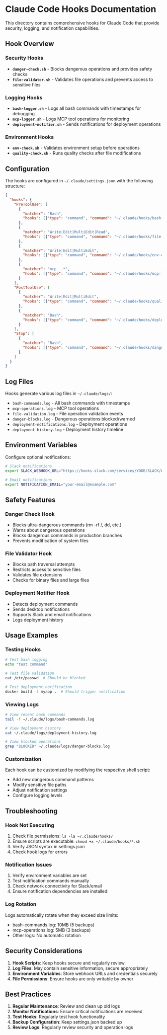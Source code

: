 # Claude Code Hooks Documentation

This directory contains comprehensive hooks for Claude Code that provide security, logging, and notification capabilities.

## Hook Overview

### Security Hooks
- **`danger-check.sh`** - Blocks dangerous operations and provides safety checks
- **`file-validator.sh`** - Validates file operations and prevents access to sensitive files

### Logging Hooks
- **`bash-logger.sh`** - Logs all bash commands with timestamps for debugging
- **`mcp-logger.sh`** - Logs MCP tool operations for monitoring
- **`deployment-notifier.sh`** - Sends notifications for deployment operations

### Environment Hooks
- **`env-check.sh`** - Validates environment setup before operations
- **`quality-check.sh`** - Runs quality checks after file modifications

## Configuration

The hooks are configured in `~/.claude/settings.json` with the following structure:

```json
{
  "hooks": {
    "PreToolUse": [
      {
        "matcher": "Bash",
        "hooks": [{"type": "command", "command": "~/.claude/hooks/bash-logger.sh"}]
      },
      {
        "matcher": "Write|Edit|MultiEdit|Read",
        "hooks": [{"type": "command", "command": "~/.claude/hooks/file-validator.sh"}]
      },
      {
        "matcher": "Write|Edit|MultiEdit",
        "hooks": [{"type": "command", "command": "~/.claude/hooks/env-check.sh"}]
      },
      {
        "matcher": "mcp__.*",
        "hooks": [{"type": "command", "command": "~/.claude/hooks/mcp-logger.sh"}]
      }
    ],
    "PostToolUse": [
      {
        "matcher": "Write|Edit|MultiEdit",
        "hooks": [{"type": "command", "command": "~/.claude/hooks/quality-check.sh"}]
      },
      {
        "matcher": "Bash",
        "hooks": [{"type": "command", "command": "~/.claude/hooks/deployment-notifier.sh"}]
      }
    ],
    "Stop": [
      {
        "matcher": "Bash",
        "hooks": [{"type": "command", "command": "~/.claude/hooks/danger-check.sh"}]
      }
    ]
  }
}
```

## Log Files

Hooks generate various log files in `~/.claude/logs/`:

- `bash-commands.log` - All bash commands with timestamps
- `mcp-operations.log` - MCP tool operations
- `file-validation.log` - File operation validation events
- `danger-blocks.log` - Dangerous operations blocked/warned
- `deployment-notifications.log` - Deployment operations
- `deployment-history.log` - Deployment history timeline

## Environment Variables

Configure optional notifications:

```bash
# Slack notifications
export SLACK_WEBHOOK_URL="https://hooks.slack.com/services/YOUR/SLACK/WEBHOOK"

# Email notifications
export NOTIFICATION_EMAIL="your-email@example.com"
```

## Safety Features

### Danger Check Hook
- Blocks ultra-dangerous commands (rm -rf /, dd, etc.)
- Warns about dangerous operations
- Blocks dangerous commands in production branches
- Prevents modification of system files

### File Validator Hook
- Blocks path traversal attempts
- Restricts access to sensitive files
- Validates file extensions
- Checks for binary files and large files

### Deployment Notifier Hook
- Detects deployment commands
- Sends desktop notifications
- Supports Slack and email notifications
- Logs deployment history

## Usage Examples

### Testing Hooks
```bash
# Test bash logging
echo "test command"

# Test file validation
cat /etc/passwd  # Should be blocked

# Test deployment notification
docker build -t myapp .  # Should trigger notification
```

### Viewing Logs
```bash
# View recent bash commands
tail -f ~/.claude/logs/bash-commands.log

# View deployment history
cat ~/.claude/logs/deployment-history.log

# View blocked operations
grep "BLOCKED" ~/.claude/logs/danger-blocks.log
```

### Customization
Each hook can be customized by modifying the respective shell script:

- Add new dangerous command patterns
- Modify sensitive file paths
- Adjust notification settings
- Configure logging levels

## Troubleshooting

### Hook Not Executing
1. Check file permissions: `ls -la ~/.claude/hooks/`
2. Ensure scripts are executable: `chmod +x ~/.claude/hooks/*.sh`
3. Verify JSON syntax in settings.json
4. Check hook logs for errors

### Notification Issues
1. Verify environment variables are set
2. Test notification commands manually
3. Check network connectivity for Slack/email
4. Ensure notification dependencies are installed

### Log Rotation
Logs automatically rotate when they exceed size limits:
- bash-commands.log: 10MB (5 backups)
- mcp-operations.log: 5MB (3 backups)
- Other logs: No automatic rotation

## Security Considerations

1. **Hook Scripts**: Keep hooks secure and regularly review
2. **Log Files**: May contain sensitive information, secure appropriately
3. **Environment Variables**: Store webhook URLs and credentials securely
4. **File Permissions**: Ensure hooks are only writable by owner

## Best Practices

1. **Regular Maintenance**: Review and clean up old logs
2. **Monitor Notifications**: Ensure critical notifications are received
3. **Test Hooks**: Regularly test hook functionality
4. **Backup Configuration**: Keep settings.json backed up
5. **Review Logs**: Regularly review security and operation logs